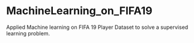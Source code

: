 # MachineLearning_on_FIFA19
Applied Machine learning on FIFA 19 Player Dataset to solve a supervised learning problem.
